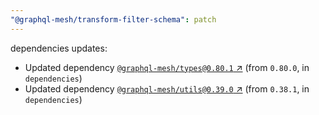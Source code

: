 ```yaml
---
"@graphql-mesh/transform-filter-schema": patch
---
```


dependencies updates: 

- Updated dependency [`@graphql-mesh/types@0.80.1` ↗︎](https://www.npmjs.com/package/@graphql-mesh/types/v/0.80.1) (from `0.80.0`, in `dependencies`)
- Updated dependency [`@graphql-mesh/utils@0.39.0` ↗︎](https://www.npmjs.com/package/@graphql-mesh/utils/v/0.39.0) (from `0.38.1`, in `dependencies`)
